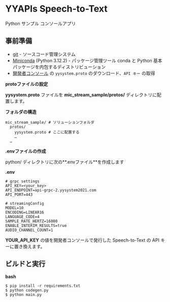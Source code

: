# YYAPIs Speech-to-Text

Python サンプル コンソールアプリ

## 事前準備

- [git](https://git-scm.com/downloads) - ソースコード管理システム
- [Miniconda](https://docs.anaconda.com/miniconda/) (Python 3.12.2) - パッケージ管理ツール conda と Python 基本パッケージを内包するディストリビューション
- [<u>開発者コンソール</u>](https://api-web.yysystem2021.com) の `yysystem.proto` のダウンロード、`API キー` の取得

**protoファイルの設定**

**yysystem.proto** ファイルを **mic_stream_sample/protos/**
ディレクトリに配置します。

**フォルダの構造**

```
mic_stream_sample/ # ソリューションフォルダ
  protos/
    yysystem.proto # ここに配置する
    …
  …
```

**.envファイルの作成**

python/ ディレクトリに次の**.envファイル**を作成します

**.env**

```
# grpc settings
API_KEY=<your_key>
API_ENDPOINT=api-grpc-2.yysystem2021.com
API_PORT=443

# streamingConfig
MODEL=10
ENCODING=LINEAR16
LANGUAGE_CODE=4
SAMPLE_RATE_HERTZ=16000
ENABLE_INTERIM_RESULTS=true
AUDIO_CHANNEL_COUNT=1
```

**YOUR_API_KEY** の値を開発者コンソールで発行した Speech-to-Text の API
キーに置き換えます。

## ビルドと実行

**bash**

```
$ pip install -r requirements.txt
$ python codegen.py
$ python main.py
```

